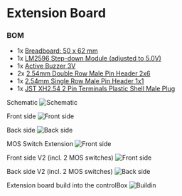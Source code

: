 # Extension Board 

### BOM

* 1x [Breadboard: 50 x 62 mm](https://www.aliexpress.com/item/1005004818919331.html)
* 1x [LM2596 Step-down Module (adjusted to 5.0V)](https://www.aliexpress.com/item/32653212622.html)
* 1x [Active Buzzer 3V](https://www.aliexpress.com/item/1005004005677478.html)
* 2x [2.54mm Double Row Male Pin Header 2x6](https://www.aliexpress.com/item/1005006142829300.html)
* 1x [2.54mm Single Row Male Pin Header 1x1](https://www.aliexpress.com/item/1005001514058091.html)
* 1x [JST XH2.54 2 Pin Terminals Plastic Shell Male Plug](https://www.aliexpress.com/item/1005003422202370.html)

Schematic
![Schematic](/KiCad/Extension/Extension.png)

Front side
![Front side](/Extension/01.jpg)

Back side
![Back side](/Extension/02.jpg)

MOS Switch Extension
![Front side](/Extension/MOS_Switch.png)

Front side V2 (incl. 2 MOS switches)
![Front side](/Extension/04.jpg)

Back side V2 (incl. 2 MOS switches)
![Back side](/Extension/05.jpg)

Extension board build into the controlBox
![Buildin](/Extension/03.jpg)